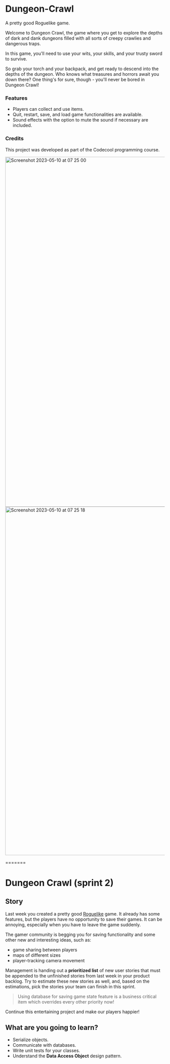 # Dungeon-Crawl
A pretty good Roguelike game.


Welcome to Dungeon Crawl, the game where you get to explore the depths of dark and dank dungeons filled with all sorts of creepy crawlies and dangerous traps.

In this game, you'll need to use your wits, your skills, and your trusty sword to survive.

So grab your torch and your backpack, and get ready to descend into the depths of the dungeon. Who knows what treasures and horrors await you down there? One thing's for sure, though - you'll never be bored in Dungeon Crawl!

### Features
- Players can collect and use items.
- Quit, restart, save, and load game functionalities are available.
- Sound effects with the option to mute the sound if necessary are included.

### Credits
This project was developed as part of the Codecool programming course.



<img width="1101" alt="Screenshot 2023-05-10 at 07 25 00" src="https://github.com/BAdrian0/Dungeon-Crawl/assets/106266282/a5006bc2-fbbb-4371-933d-2a702381523f">

<img width="1097" alt="Screenshot 2023-05-10 at 07 25 18" src="https://github.com/BAdrian0/Dungeon-Crawl/assets/106266282/9b70c3eb-a7c3-4d75-9489-2734ea6e0cbb">

=======
# Dungeon Crawl (sprint 2)

## Story

Last week you created a pretty good [Roguelike](https://en.wikipedia.org/wiki/Roguelike) game.
It already has some features, but the players have no opportunity to save their games.
It can be annoying, especially when you have to leave the game suddenly.

The gamer community is begging you for saving functionality and some other new and interesting ideas, such as:

- game sharing between players
- maps of different sizes
- player-tracking camera movement

Management is handing out a **prioritized list** of new user stories that must be
appended to the unfinished stories from last week in your product backlog.
Try to estimate these new stories as well, and, based on the estimations,
pick the stories your team can finish in this sprint.

> Using database for saving game state feature is a business critical item which overrides every other priority now!

Continue this entertaining project and make our players happier!

## What are you going to learn?

- Serialize objects.
- Communicate with databases.
- Write unit tests for your classes.
- Understand the **Data Access Object** design pattern.

